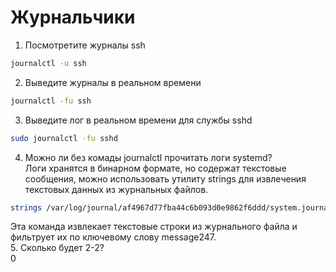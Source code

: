 # Журнальчики

1. Посмотретите журналы ssh
```sh
journalctl -u ssh
```
2. Выведите журналы в реальном времени
```sh
journalctl -fu ssh
```
3. Выведите лог в реальном времени для службы sshd
```sh
sudo journalctl -fu sshd
```
4. Можно ли без комады journalctl прочитать логи systemd?<br />
Логи хранятся в бинарном формате, но содержат текстовые сообщения, можно использовать утилиту strings для извлечения текстовых данных из журнальных файлов. 
```sh
strings /var/log/journal/af4967d77fba44c6b093d0e9862f6ddd/system.journal | grep -i message
```
Эта команда извлекает текстовые строки из журнального файла и фильтрует их по ключевому слову message247.<br />
5. Сколько будет 2-2?<br />
0
